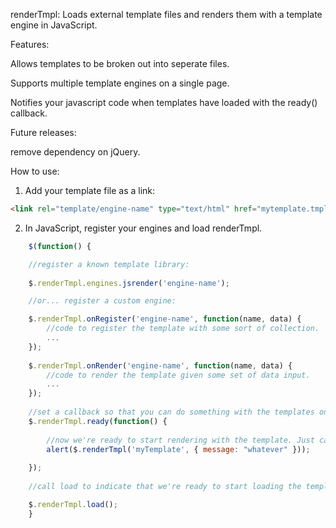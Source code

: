 renderTmpl: Loads external template files and renders them with a template engine in JavaScript.

Features:

Allows templates to be broken out into seperate files.

Supports multiple template engines on a single page.

Notifies your javascript code when templates have loaded with the ready() callback.

Future releases:

remove dependency on jQuery.

How to use:

1) Add your template file as a link:
```html
<link rel="template/engine-name" type="text/html" href="mytemplate.tmpl.html" />
```

2) In JavaScript, register your engines and load renderTmpl.

```javascript
    $(function() {

	//register a known template library:
	
	$.renderTmpl.engines.jsrender('engine-name');

	//or... register a custom engine:

	$.renderTmpl.onRegister('engine-name', function(name, data) {
		//code to register the template with some sort of collection.
		...
	});
	
	$.renderTmpl.onRender('engine-name', function(name, data) {
		//code to render the template given some set of data input.
		...
	});
		
	//set a callback so that you can do something with the templates once they are loaded.
	$.renderTmpl.ready(function() {
		
		//now we're ready to start rendering with the template. Just call renderTmpl() and pass the template name and a model to bind with.
		alert($.renderTmpl('myTemplate', { message: "whatever" }));
		
	});
	
	//call load to indicate that we're ready to start loading the templates.

	$.renderTmpl.load();
    }
```
